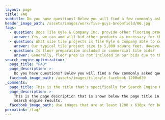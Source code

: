 ```yaml
---
layout: page
title: FAQ
subtitle: Do you have questions? Below you will find a few commonly asked questions and answers.
header_image_path: /assets/images/work/five-guys-broomfield/06.jpg
faqs:
  - question: Does Tile Kyle & Company Inc. provide other flooring products for commercial projects?
    answer: Yes, we can and will bid other products as necessary for the general contractor’s needs. Including carpet, carpet tile, VCT, LVT, sheet vinyl, thin brick, and stone veneers.
  - question: What size tile projects is Tile Kyle & Company able to contract?
    answer: Our typical tile project size is 5,000 square feet. However, we have completed tile projects as large as 40,000 square feet.
  - question: Is floor preparation included in commercial tile bids?
    answer: Generally, floor prep is not included in our bids due to the unknown final subfloor condition. However, we are always happy to provide floor prep at an additional cost based on the condition and needs of the subfloor. These additional costs are submitted with a change order and approved by the general contractor prior to the floor prep being completed.
search_engine_optimization:
  page_title: "FAQ"
  page_description: >-
    Do you have questions? Below you will find a few commonly asked questions and answers.
  facebook_image_path: /assets/images/tilekyle-facebook-1200x630
_comments:
  page_title: This is the title that's specifically for Search Engine Optimization.
  page_description: >-
    This is the page description that is shown below the page title in the
    search engine results.
  facebook_image_path: Use images that are at least 1200 x 630px for best results or a minimum of at least 600 x 315px. 
permalink: /faq/
---
```

